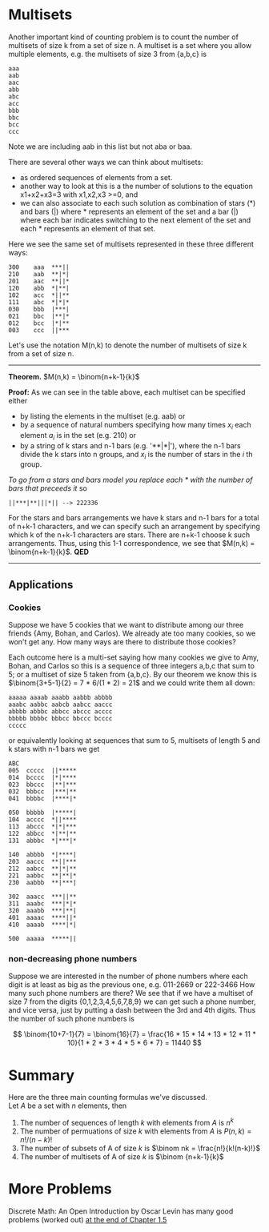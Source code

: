# Multisets
Another important kind of counting problem is to count the number of multisets of size k from a set of size n.
A multiset is a set where you allow multiple elements, e.g. the multisets of size 3 from {a,b,c} is
```
aaa
aab
aac
abb
abc
acc
bbb
bbc
bcc
ccc
```
Note we are including aab in this list but not aba or baa. 

There are several other ways we can think about multisets:

* as ordered sequences of elements from a set.
* another way to look at this is a the number of solutions to the equation x1+x2+x3=3
with x1,x2,x3 >=0, and
* we can also associate to each such solution as combination of stars (*) and bars (|)
where * represents an element of the set and a bar (|) where each bar indicates switching to the next element of the set
and each * represents an element of that set.

Here we see the same set of multisets represented in these three different ways:
```
300    aaa  ***||
210    aab  **|*|
201    aac  **||*
120    abb  *|**|
102    acc  *||**
111    abc  *|*|*
030    bbb  |***|
021    bbc  |**|*
012    bcc  |*|**
003    ccc  ||***
```
Let's use the notation M(n,k) to denote the number of multisets of size k from a set of size n.

---

**Theorem.** $M(n,k) = \binom{n+k-1}{k}$

**Proof:** 
As we can see in the table above, each multiset can be specified either 
* by listing the elements in the multiset (e.g. aab) or
* by a sequence of natural numbers specifying how many times $x_i$ each element $a_i$ is in the set (e.g. 210) or
* by a string of k stars and n-1 bars (e.g. '**|*|'), where the n-1 bars divide the k stars into n groups, and $x_i$ is the number of stars 
in the $i$ th group.

_To go from a stars and bars model you replace each * with the number of bars that preceeds it_
so
```
||***|**|||*|| --> 222336
```

For the stars and bars arrangements we have k stars and n-1 bars for a total of n+k-1 characters, and we can specify such
an arrangement by specifying which k of the n+k-1 characters are stars. There are n+k-1 choose k such arrangements.
Thus, using this 1-1 correspondence, we see that $M(n,k) = \binom{n+k-1}{k}$. **QED**

---

## Applications
### Cookies
Suppose we have 5 cookies that we want to distribute among our three friends {Amy, Bohan, and Carlos). 
We already ate too many cookies, so we won't get any.
How many ways are there to distribute those cookies?

Each outcome here is a multi-set saying how many cookies we give to Amy, Bohan, and Carlos
so this is a sequence of three integers a,b,c that sum to 5; or a multiset of size 5 taken from {a,b,c}.
By our theorem we know this is $\binom{3+5-1}{2} = 7 * 6/(1 * 2) = 21$ and we could write them all down:

```
aaaaa aaaab aaabb aabbb abbbb
aaabc aabbc aabcb aabcc aaccc
abbbb abbbc abbcc abccc acccc
bbbbb bbbbc bbbcc bbccc bcccc
ccccc
```
or equivalently looking at sequences that sum to 5, multisets of length 5 and k stars with n-1 bars we get
```
ABC
005  ccccc  ||*****
014  bcccc  |*|****
023  bbccc  |**|***
032  bbbcc  |***|**
041  bbbbc  |****|*

050  bbbbb  |*****|
104  acccc  *||****
113  abccc  *|*|***
122  abbcc  *|**|**
131  abbbc  *|***|*

140  abbbb  *|****|
203  aaccc  **||***
212  aabcc  **|*|**
221  aabbc  **|**|*
230  aabbb  **|***|

302  aaacc  ***||**
311  aaabc  ***|*|*
320  aaabb  ***|**|
401  aaaac  ****||*
410  aaaab  ****|*|

500  aaaaa  *****||
```

### non-decreasing phone numbers
Suppose we are interested in the number of phone numbers where each digit is at least as big as the previous one,
e.g. 011-2669  or 222-3466
How many such phone numbers are there?
We see that if we have a multiset of size 7 from the digits {0,1,2,3,4,5,6,7,8,9} we can get such a phone number, and vice versa,
just by putting a dash between the 3rd and 4th digits. Thus the number of such phone numbers is

$$
\binom{10+7-1}{7} = \binom{16}{7} = \frac{16 * 15 * 14 * 13 * 12 * 11 * 10}{1 * 2 * 3 * 4 * 5 * 6 * 7} = 11440
$$

# Summary

Here are the three main counting formulas we've discussed.  
Let $A$ be a set with $n$ elements, then

1. The number of sequences of length $k$ with elements from $A$ is $n^k$
2. The number of permuations of size $k$ with elements from $A$ is $P(n,k) = n!/(n-k)!$
3. The number of subsets of A of size $k$ is $\binom nk = \frac{n!}{k!(n-k)!}$
4. The number of multisets of A of size $k$ is $\binom {n+k-1}{k}$


# More Problems
Discrete Math: An Open Introduction by Oscar Levin has many good problems (worked out) [at the end of Chapter 1.5](https://discrete.openmathbooks.org/dmoi3/sec_stars-and-bars.html)

